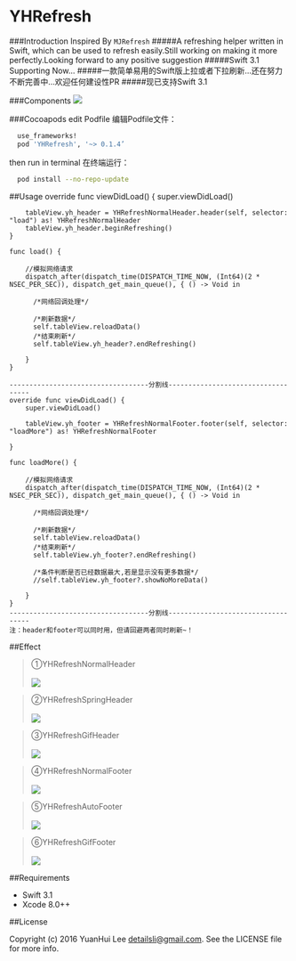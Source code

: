 # YHRefresh

###Introduction 
Inspired By `MJRefresh`
#####A refreshing helper written in Swift, which can be used to refresh easily.Still working on making it more perfectly.Looking forward to any positive suggestion 
#####Swift 3.1 Supporting Now...
#####一款简单易用的Swift版上拉或者下拉刷新...还在努力不断完善中...欢迎任何建设性PR
#####现已支持Swift 3.1

###Components
![](http://ww3.sinaimg.cn/mw1024/9a2346e2gw1f51ztblwehj20j1073gm7.jpg)

###Cocoapods
edit Podfile 编辑Podfile文件： 
``` bash 
  use_frameworks!
  pod 'YHRefresh', '~> 0.1.4’
```
then run in terminal 在终端运行：
``` bash 
  pod install --no-repo-update
```
##Usage
    override func viewDidLoad() {
        super.viewDidLoad()
        
        tableView.yh_header = YHRefreshNormalHeader.header(self, selector: "load") as! YHRefreshNormalHeader
        tableView.yh_header.beginRefreshing()
    }
    
    func load() {
        
        //模拟网络请求
        dispatch_after(dispatch_time(DISPATCH_TIME_NOW, (Int64)(2 * NSEC_PER_SEC)), dispatch_get_main_queue(), { () -> Void in
	
	      /*网络回调处理*/
	    
	      /*刷新数据*/
	      self.tableView.reloadData()
	      /*结束刷新*/
	      self.tableView.yh_header?.endRefreshing()
    
        }
    }
    
    -----------------------------------分割线-----------------------------------
    override func viewDidLoad() {
        super.viewDidLoad()
        
        tableView.yh_footer = YHRefreshNormalFooter.footer(self, selector: "loadMore") as! YHRefreshNormalFooter
        
    }
    
    func loadMore() {
        
        //模拟网络请求
        dispatch_after(dispatch_time(DISPATCH_TIME_NOW, (Int64)(2 * NSEC_PER_SEC)), dispatch_get_main_queue(), { () -> Void in
        
 	      /*网络回调处理*/
 	    
	      /*刷新数据*/
	      self.tableView.reloadData()
	      /*结束刷新*/
	      self.tableView.yh_footer?.endRefreshing()
	    
	      /*条件判断是否已经数据最大,若是显示没有更多数据*/
 	      //self.tableView.yh_footer?.showNoMoreData()

        }
    }
    -----------------------------------分割线-----------------------------------
    注：header和footer可以同时用，但请回避两者同时刷新~！

##Effect
>①YHRefreshNormalHeader<br><br>
![](http://ww2.sinaimg.cn/mw1024/9a2346e2jw1f52us5ae1wg208h0f943j.gif)

>②YHRefreshSpringHeader<br><br>
![](http://ww1.sinaimg.cn/mw1024/9a2346e2gw1f52us2n93ig208i0f7n1e.gif)

>③YHRefreshGifHeader<br><br>
![](http://ww4.sinaimg.cn/mw1024/9a2346e2gw1f4yfcyypjeg208h0fcdmt.gif)

>④YHRefreshNormalFooter<br><br>
![](http://ww2.sinaimg.cn/mw1024/9a2346e2jw1f52wcf4mq6g208i0fajxb.gif)

>⑤YHRefreshAutoFooter<br><br>
![](http://ww4.sinaimg.cn/mw1024/9a2346e2jw1f52wcgn3psg208i0fa0xm.gif)

>⑥YHRefreshGifFooter<br><br>
![](http://ww1.sinaimg.cn/mw1024/9a2346e2gw1f4yfd1c1pag208h0fcjuj.gif)

##Requirements
* Swift 3.1
* Xcode 8.0++

##License

Copyright (c) 2016 YuanHui Lee detailsli@gmail.com. See the LICENSE file for more info.

